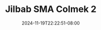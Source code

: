 --- 
title: "Jilbab SMA Colmek 2"
description: "nonton bokep Jilbab SMA Colmek 2   full new"
date: 2024-11-19T22:22:51-08:00
file_code: "lvfyqluda8v6"
draft: false
cover: "xj32wgsvhsvxkg3d.jpg"
tags: ["Jilbab", "SMA", "Colmek", "bokep-indo", "bokep-viral", "bokep-ig"]
length: 91
fld_id: "1482568"
foldername: "AULIA TOBRUT"
categories: ["AULIA TOBRUT"]
views: 0
---
